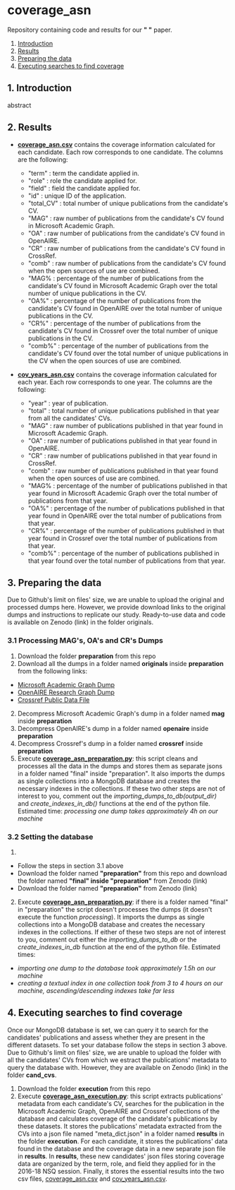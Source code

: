 # coverage_asn

Repository containing code and results for our **"   "** paper.

1. [Introduction](#1-introduction)
2. [Results](#2-Results)
3. [Preparing the data](#3-preparing-the-data)
4. [Executing searches to find coverage](#4-executing-searches-to-find-coverage)

## 1. Introduction

abstract

## 2. Results

- [**coverage_asn.csv**](https://github.com/sosgang/coverage_asn/blob/main/execution/coverage_asn.csv) contains the coverage information calculated for each candidate. Each row corresponds to one candidate. The columns are the following:
  - "term" : term the candidate applied in.
  - "role" : role the candidate applied for.
  - "field" : field the candidate applied for.
  - "id" : unique ID of the application.
  - "total_CV" : total number of unique publications from the candidate's CV.
  - "MAG" : raw number of publications from the candidate's CV found in Microsoft Academic Graph.
  - "OA" : raw number of publications from the candidate's CV found in OpenAIRE.
  - "CR" : raw number of publications from the candidate's CV found in CrossRef.
  - "comb" : raw number of publications from the candidate's CV found when the open sources of use are combined.
  - "MAG% : percentage of the number of publications from the candidate's CV found in Microsoft Academic Graph over the total number of unique publications in the CV.
  - "OA%" : percentage of the number of publications from the candidate's CV found in OpenAIRE over the total number of unique publications in the CV.
  - "CR%" : percentage of the number of publications from the candidate's CV found in Crossref over the total number of unique publications in the CV.
  - "comb%" : percentage of the number of publications from the candidate's CV found over the total number of unique publications in the CV when the open sources of use are combined.


- [**cov_years_asn.csv**](https://github.com/sosgang/coverage_asn/blob/main/execution/cov_years_asn.csv) contains the coverage information calculated for each year. Each row corresponds to one year. The columns are the following:
  - "year" : year of publication.
  - "total" : total number of unique publications published in that year from all the candidates' CVs.
  - "MAG" : raw number of publications published in that year found in Microsoft Academic Graph.
  - "OA" : raw number of publications published in that year found in OpenAIRE.
  - "CR" : raw number of publications published in that year found in CrossRef.
  - "comb" : raw number of publications published in that year found when the open sources of use are combined.
  - "MAG% : percentage of the number of publications published in that year found in Microsoft Academic Graph over the total number of publications from that year.
  - "OA%" : percentage of the number of publications published in that year found in OpenAIRE over the total number of publications from that year.
  - "CR%" : percentage of the number of publications published in that year found in Crossref over the total number of publications from that year.
  - "comb%" : percentage of the number of publications published in that year found over the total number of publications from that year.

## 3. Preparing the data

Due to Github's limit on files' size, we are unable to upload the original and processed dumps here. However, we provide download links to the original dumps and instructions to replicate our study. Ready-to-use data and code is available on Zenodo (link) in the folder originals.

### 3.1 Processing MAG's, OA's and CR's Dumps

1. Download the folder **preparation** from this repo
2. Download all the dumps in a folder named **originals** inside **preparation** from the following links:
  - [Microsoft Academic Graph Dump](https://archive.org/details/mag-2020-01-23)
  - [OpenAIRE Research Graph Dump](https://zenodo.org/record/4707307)
  - [Crossref Public Data File](https://academictorrents.com/details/e4287cb7619999709f6e9db5c359dda17e93d515)
2. Decompress Microsoft Academic Graph's dump in a folder named **mag** inside **preparation**
3. Decompress OpenAIRE's dump in a folder named **openaire** inside **preparation**
4. Decompress Crossref's dump in a folder named **crossref** inside **preparation**
5. Execute [**coverage_asn_preparation.py**](https://github.com/sosgang/coverage_asn/blob/main/preparation/coverage_asn_preparation.py): this script cleans and processes all the data in the dumps and stores them as separate jsons in a folder named "final" inside "preparation". It also imports the dumps as single collections into a MongoDB database and creates the necessary indexes in the collections. If these two other steps are not of interest to you, comment out the *importing_dumps_to_db(output_dir)* and *create_indexes_in_db()* functions at the end of the python file.
Estimated time: _processing one dump takes approximately 4h on our machine_

### 3.2 Setting the database

1.
  - Follow the steps in section 3.1 above
  - Download the folder named **"preparation"** from this repo and download the folder named **"final" inside "preparation"** from Zenodo (link)
  - Download the folder named **"preparation"** from Zenodo (link)
2. Execute [**coverage_asn_preparation.py**](https://github.com/sosgang/coverage_asn/blob/main/preparation/coverage_asn_preparation.py): if there is a folder named "final" in "preparation" the script doesn't processes the dumps (it doesn't execute the function *processing*). It imports the dumps as single collections into a MongoDB database and creates the necessary indexes in the collections. If either of these two steps are not of interest to you, comment out either the *importing_dumps_to_db* or the *create_indexes_in_db* function at the end of the python file.
Estimated times:
  - _importing one dump to the database took approximately 1.5h on our machine_
  - _creating a textual index in one collection took from 3 to 4 hours on our machine, ascending/descending indexes take far less_

## 4. Executing searches to find coverage

Once our MongoDB database is set, we can query it to search for the candidates' publications and assess whether they are present in the different datasets. To set your database follow the steps in section 3 above. Due to Github's limit on files' size, we are unable to upload the folder with all the candidates' CVs from which we estract the publications' metadata to query the database with. However, they are available on Zenodo (link) in the folder **cand_cvs**.

1. Download the folder **execution** from this repo
2. Execute [**coverage_asn_execution.py**](https://github.com/sosgang/coverage_asn/blob/main/execution/coverage_asn_execution.py): this script extracts publications' metadata from each candidate's CV, searches for the publication in the Microsoft Academic Graph, OpenAIRE and Crossref collections of the database and calculates coverage of the candidate's publications by these datasets. It stores the publications' metadata extracted from the CVs into a json file named "meta_dict.json" in a folder named **results** in the folder **execution**. For each candidate, it stores the publications' data found in the database and the coverage data in a new separate json file in **results**. In **results**, these new candidates' json files storing coverage data are organized by the term, role, and field they applied for in the 2016-18 NSQ session. Finally, it stores the essential results into the two csv files, [coverage_asn.csv](https://github.com/sosgang/coverage_asn/blob/main/execution/coverage_asn.csv) and [cov_years_asn.csv](https://github.com/sosgang/coverage_asn/blob/main/execution/cov_years_asn.csv).
